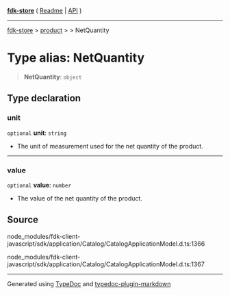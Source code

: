 [**fdk-store**](../../../README.md) ( [Readme](../../../README.md) \| [API](../../../API.md) )

---

[fdk-store](../../../API.md) > [product](../../README.md) > [<internal>](../README.md) > NetQuantity

# Type alias: NetQuantity

> **NetQuantity**: `object`

## Type declaration

### unit

`optional` **unit**: `string`

- The unit of measurement used for the net quantity
  of the product.

---

### value

`optional` **value**: `number`

- The value of the net quantity of the product.

## Source

node_modules/fdk-client-javascript/sdk/application/Catalog/CatalogApplicationModel.d.ts:1366

node_modules/fdk-client-javascript/sdk/application/Catalog/CatalogApplicationModel.d.ts:1367

---

Generated using [TypeDoc](https://typedoc.org/) and [typedoc-plugin-markdown](https://www.npmjs.com/package/typedoc-plugin-markdown)
